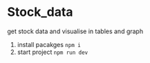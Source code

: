 # Stock_data
 get stock data and visualise in tables and graph

 1. install pacakges `npm i` 
 2. start project `npm run dev`
